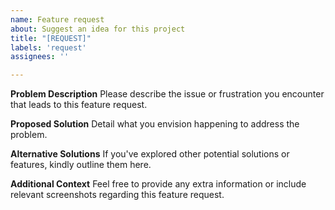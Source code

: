 ```yaml
---
name: Feature request
about: Suggest an idea for this project
title: "[REQUEST]"
labels: 'request'
assignees: ''

---
```


**Problem Description**
Please describe the issue or frustration you encounter that leads to this feature request.

**Proposed Solution**
Detail what you envision happening to address the problem.

**Alternative Solutions**
If you've explored other potential solutions or features, kindly outline them here.

**Additional Context**
Feel free to provide any extra information or include relevant screenshots regarding this feature request.
